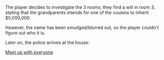 The player decides to investigate the 3 rooms, they find a will in room 3, stating that the grandparents intends for one of the cousins to inherit $5,000,000.

However, the name has been smudged/blurred out, so the player couldn't figure out who it is.

Later on, the police arrives at the house:

     
[Meet up with everyone](firstvote.md)